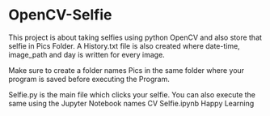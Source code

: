 # OpenCV-Selfie
This project is about taking selfies using python OpenCV and also store that selfie in Pics Folder. A History.txt file is also created where date-time, image_path and day is written for every image.

Make sure to create a folder names Pics in the same folder where your program is saved before executing the Program.

Selfie.py is the main file which clicks your selfie. You can also execute the same using the Jupyter Notebook names CV Selfie.ipynb
Happy Learning

